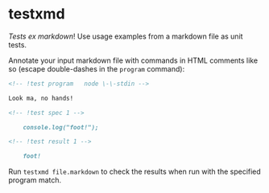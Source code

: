 # testxmd

*Tests ex markdown*!  Use usage examples from a markdown file as unit tests.

Annotate your input markdown file with commands in HTML comments like so
(escape double-dashes in the `program` command):

```md
<!-- !test program   node \-\-stdin -->

Look ma, no hands!

<!-- !test spec 1 -->

    console.log("foot!");

<!-- !test result 1 -->

    foot!
```

Run `testxmd file.markdown` to check the results when run with the specified
program match.
